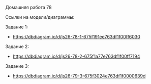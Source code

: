 Домашняя работа 78

Ссылки на модели/диаграммы:

Задание 1:

- https://dbdiagram.io/d/js26-78-1-675f191ee763df1f00ff6030

Задание 2:

- https://dbdiagram.io/d/js26-78-2-675f1a77e763df1f00ff7194

Задание 3:

- https://dbdiagram.io/d/js26-79-3-675f3024e763df1f0000639d
